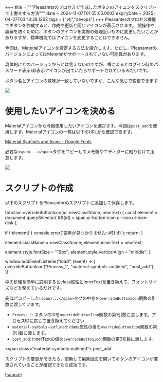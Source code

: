 +++
title = """Pleasanterのプロセスで作成したボタンのアイコンをスクリプトで上書きする方法"""
date = 2024-11-07T01:55:05.000Z
expiryDate = 2025-04-07T03:18:28.126Z
tags = ["vtj","devops"]
+++
Pleasanterのプロセス機能でボタンを作成すると、作成や更新と同じアイコンが表示されます。 誤操作や誤解を防ぐために、ボタンのアイコンを実際の処理近いものに変更したいことがありますが、標準機能ではアイコンを変更することはできません。

今回は、Materialアイコンを設定する方法を紹介します。ただし、PleasanterのバージョンによってはMaterialがサポートされていない可能性があります。

具体的にどのバージョンからとは言えないのですが、噂によるとログイン時のパスワード表示/非表示アイコンが出ていたらサポートされているみたいです。

ボタン名とアイコンの意味が一致していないですが、こんな感じで変更できます

![](https://cdn-ak.f.st-hatena.com/images/fotolife/v/virtualtech/20241107/20241107105510.png)

使用したいアイコンを決める
=============

Materialアイコンから今回使用したいアイコンを選びます。今回は`post_add`を使用します。Materialアイコンの一覧は以下のURLから確認できます。

[Material Symbols and Icons - Google Fonts](https://fonts.google.com/icons)

必要な`<span>...</span>`タグをコピーしてメモ帳やエディターに貼り付けて用意します。

![](https://cdn-ak.f.st-hatena.com/images/fotolife/v/virtualtech/20241107/20241107105506.png)

スクリプトの作成
========

以下のスクリプトをPleasanterのスクリプトに追加して保存します。

function overrideButtonIcon(id, newClassName, newText) {
  const element \= document.querySelector(\`#${id} > span.ui-button-icon.ui-icon.ui-icon-disk\`);

  if (!element) {
    console.error(\`要素が見つかりません: #${id}\`);
    return;
  }
    
  element.className \= newClassName;
  element.innerText \= newText;

  element.style.fontSize \= "16px";
  element.style.verticalAlign \= "middle";
}
  
window.addEventListener("load", (event) \=> {
  overrideButtonIcon("Process\_1", "material-symbols-outlined", "post\_add");
});

中の処理を簡単に説明するとclass属性とinnerTextを置き換えて、フォントサイズなどを整えているだけです。

先ほどコピーした`<span>...</span>`タグの中身を`overrideButtonIcon`関数の引数に渡しています。

*   `Process_1`: ボタンのIDを`overrideButtonIcon`関数の第1引数に渡します。プロセスIDに応じて置き換えてください
*   `material-symbols-outlined`: class属性の値を`overrideButtonIcon`関数の第2引数に渡します。
*   `post_add`: innerTextの値を`overrideButtonIcon`関数の第3引数に渡します。

<span class\="material-symbols-outlined"\>
post\_add
</span>

スクリプトの変更ができたら、更新して編集画面を開いてボタンのアイコンが変更されていることが確認できたら成功です。

[[source]](https://devops-blog.virtualtech.jp/entry/20241107/1730944505)

